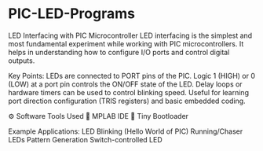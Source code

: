 # PIC-LED-Programs
LED Interfacing with PIC Microcontroller
LED interfacing is the simplest and most fundamental experiment while working with PIC microcontrollers. It helps in understanding how to configure I/O ports and control digital outputs.

Key Points:
LEDs are connected to PORT pins of the PIC.
Logic 1 (HIGH) or 0 (LOW) at a port pin controls the ON/OFF state of the LED.
Delay loops or hardware timers can be used to control blinking speed.
Useful for learning port direction configuration (TRIS registers) and basic embedded coding.

⚙️ Software Tools Used
🔹 MPLAB IDE
🔹 Tiny Bootloader

Example Applications:
LED Blinking (Hello World of PIC)
Running/Chaser LEDs
Pattern Generation
Switch-controlled LED

